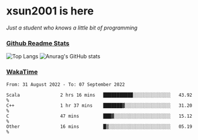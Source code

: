# xsun2001 is here

*Just a student who knows a little bit of programming*

### [Github Readme Stats](https://github.com/anuraghazra/github-readme-stats)

![Top Langs](https://github-readme-stats.vercel.app/api/top-langs/?username=xsun2001&layout=compact&theme=radical) ![Anurag's GitHub stats](https://github-readme-stats.vercel.app/api?username=xsun2001&show_icons=true&theme=radical)

### [WakaTime](https://wakatime.com)

<!--START_SECTION:waka-->

```text
From: 31 August 2022 - To: 07 September 2022

Scala               2 hrs 16 mins   ███████████░░░░░░░░░░░░░░   43.92 %
C++                 1 hr 37 mins    ███████▓░░░░░░░░░░░░░░░░░   31.20 %
C                   47 mins         ███▓░░░░░░░░░░░░░░░░░░░░░   15.12 %
Other               16 mins         █▒░░░░░░░░░░░░░░░░░░░░░░░   05.19 %
```

<!--END_SECTION:waka-->
